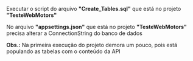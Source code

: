 Executar o script do arquivo <b>"Create_Tables.sql"</b> que está no projeto <b>"TesteWebMotors"</b>
<P>No arquivo <b>"appsettings.json"</b> que está no projeto <b>"TesteWebMotors"</b> precisa alterar a ConnectionString do banco de dados</P>
  
<P><b>Obs.:</b> Na primeira execução do projeto demora um pouco, pois está populando as tabelas com o conteúdo da API</P>
